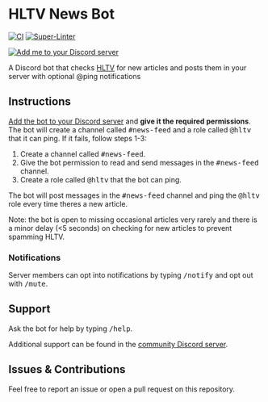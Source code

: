 # HLTV News Bot

[![CI](https://github.com/ivolong/hltv-news-bot/actions/workflows/ci.yml/badge.svg)](https://github.com/ivolong/hltv-news-bot/actions/workflows/ci.yml)
[![Super-Linter](https://github.com/ivolong/hltv-news-bot/actions/workflows/super-linter.yml/badge.svg)](https://github.com/ivolong/hltv-news-bot/actions/workflows/super-linter.yml)

[![Add me to your Discord server](https://img.shields.io/badge/dynamic/json?url=https%3A%2F%2Fdiscord.bots.gg%2Fapi%2Fv1%2Fbots%2F745404733857988740&query=guildCount&suffix=%20servers&style=flat&logo=discord&label=Add%20me%20to%20your%20Discord%20server&labelColor=white&color=3c6ea1)](https://discord.com/oauth2/authorize?client_id=745404733857988740&permissions=2416134160&scope=applications.commands%20bot)

A Discord bot that checks [HLTV](https://hltv.org) for new articles and posts them in your server with optional @ping notifications

## Instructions

[Add the bot to your Discord server](https://discord.com/oauth2/authorize?client_id=745404733857988740&permissions=2416134160&scope=applications.commands%20bot) and **give it the required permissions**. The bot will create a channel called <kbd>#news-feed</kbd> and a role called <kbd>@hltv</kbd> that it can ping. If it fails, follow steps 1-3:

1. Create a channel called <kbd>#news-feed</kbd>.
2. Give the bot permission to read and send messages in the <kbd>#news-feed</kbd> channel.
3. Create a role called <kbd>@hltv</kbd> that the bot can ping.

The bot will post messages in the <kbd>#news-feed</kbd> channel and ping the <kbd>@hltv</kbd> role every time theres a new article.

Note: the bot is open to missing occasional articles very rarely and there is a minor delay (<5 seconds) on checking for new articles to prevent spamming HLTV.

### Notifications

Server members can opt into notifications by typing <kbd>/notify</kbd> and opt out with <kbd>/mute</kbd>.

## Support

Ask the bot for help by typing <kbd>/help</kbd>.

Additional support can be found in the [community Discord server](https://discord.gg/dE3NFqTzEx).

## Issues & Contributions

Feel free to report an issue or open a pull request on this repository.
